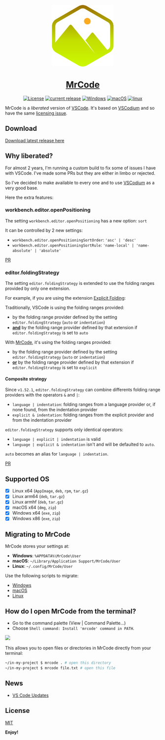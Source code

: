 <div align="center">
<img src="./src/src/resources/linux/code.png" width="200"/>
<h1><a href="https://github.com/zokugun/MrCode">MrCode</a></h1>

[![License](https://img.shields.io/badge/license-MIT-blue.svg)](https://github.com/zokugun/MrCode/blob/master/LICENSE)
[![current release](https://img.shields.io/github/release/zokugun/MrCode.svg?colorB=green)](https://github.com/zokugun/MrCode/releases)
[![Windows](https://dev.azure.com/daiyam/MrCode/_apis/build/status/zokugun.MrCode?branchName=master)](https://dev.azure.com/daiyam/MrCode/_build/latest?definitionId=2&branchName=master)
[![macOS](https://github.com/zokugun/MrCode/workflows/macOS/badge.svg)](https://github.com/zokugun/MrCode/actions?query=workflow%3AmacOS)
[![linux](https://github.com/zokugun/MrCode/workflows/linux/badge.svg)](https://github.com/zokugun/MrCode/actions?query=workflow%3Alinux)

</div>

MrCode is a _liberated_ version of [VSCode](https://github.com/microsoft/vscode). It's based on [VSCodium](https://github.com/VSCodium/vscodium) and so have the same [licensing issue](https://github.com/VSCodium/vscodium/blob/master/DOCS.md#proprietary-debugging-tools).

Download
--------

[Download latest release here](./releases)

Why liberated?
--------------

For almost 2 years, I'm running a custom build to fix some of issues I have with VSCode. I've made some PRs but they are either in limbo or rejected.

So I've decided to make available to every one and to use [VSCodium](https://github.com/VSCodium/vscodium) as a very good base.

Here the extra features:

### workbench.editor.openPositioning

The setting `workbench.editor.openPositioning` has a new option: `sort`

It can be controlled by 2 new settings:
- `workbench.editor.openPositioningSortOrder`: `'asc' | 'desc'`
- `workbench.editor.openPositioningSortRule`: `'name-local' | 'name-absolute' | 'absolute'`

[PR](https://github.com/microsoft/vscode/pull/54008)

### editor.foldingStrategy

The setting `editor.foldingStrategy` is extended to use the folding ranges provided by only one extension.

For example, if you are using the extension [Explicit Folding](https://github.com/zokugun/vscode-explicit-folding):

Traditionally, VSCode is using the folding ranges provided:
- by the folding range provider defined by the setting `editor.foldingStrategy` (`auto` or `indentation`)
- <ins>**and**</ins> by the folding range provider defined by that extension if `editor.foldingStrategy` is set to `auto`

With [MrCode](https://github.com/zokugun/MrCode), it's using the folding ranges provided:
- by the folding range provider defined by the setting `editor.foldingStrategy` (`auto` or `indentation`)
- <ins>**or**</ins> by the folding range provider defined by that extension if `editor.foldingStrategy` is set to `explicit`

#### Composite strategy

Since `v1.52.1`, `editor.foldingStrategy` can combine differents folding range providers with the operators `&` and `|`:

- `language | indentation`: folding ranges from a language provider or, if none found, from the indentation provider
- `explicit & indentation`: folding ranges from the explicit provider and from the indentation provider

`editor.foldingStrategy` supports only identical operators:
- `language | explicit | indentation` is valid
- `language | explicit & indentation` isn't and will be defaulted to `auto`.

`auto` becomes an alias for `language | indentation`.


[PR](https://github.com/microsoft/vscode/pull/54200)

Supported OS
------------

- [x] Linux x64 (`AppImage`, `deb`, `rpm`, `tar.gz`)
- [x] Linux arm64 (`deb`, `tar.gz`)
- [x] Linux armhf (`deb`, `tar.gz`)
- [x] macOS x64 (`dmg`, `zip`)
- [x] Windows x64 (`exe`, `zip`)
- [x] Windows x86 (`exe`, `zip`)

Migrating to MrCode
-------------------

MrCode stores your settings at:

- __Windows__: `%APPDATA%\MrCode\User`
- __macOS__: `~/Library/Application Support/MrCode/User`
- __Linux__: `~/.config/MrCode/User`

Use the following scripts to migrate:

- [Windows](./docs/migrate-windows.md)
- [macOS](./docs/migrate-macos.md)
- [Linux](./docs/migrate-linux.md)

How do I open MrCode from the terminal?
---------------------------------------

- Go to the command palette (View | Command Palette...)
- Choose `Shell command: Install 'mrcode' command in PATH`.

![](https://user-images.githubusercontent.com/587742/77121228-018f3a80-6a3b-11ea-8189-9dfe080d1a65.jpg)

This allows you to open files or directories in MrCode directly from your terminal:

```bash
~/in-my-project $ mrcode . # open this directory
~/in-my-project $ mrcode file.txt # open this file
```

News
----

- [VS Code Updates](https://code.visualstudio.com/updates)

License
-------

[MIT](http://www.opensource.org/licenses/mit-license.php)

**Enjoy!**